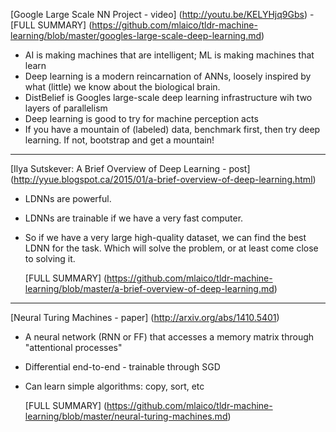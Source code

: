 [Google Large Scale NN Project - video] (http://youtu.be/KELYHjq9Gbs) - [FULL SUMMARY] (https://github.com/mlaico/tldr-machine-learning/blob/master/googles-large-scale-deep-learning.md)
 - AI is making machines that are intelligent; ML is making machines that learn
 - Deep learning is a modern reincarnation of ANNs, loosely inspired by what (little) we know about the biological brain.
 - DistBelief is Googles large-scale deep learning infrastructure wih two layers of parallelism
 - Deep learning is good to try for machine perception acts
 - If you have a mountain of (labeled) data, benchmark first, then try deep learning.  If not, bootstrap and get a mountain!
 

 
 ***
 
[Ilya Sutskever: A Brief Overview of Deep Learning - post] (http://yyue.blogspot.ca/2015/01/a-brief-overview-of-deep-learning.html)
 - LDNNs are powerful.
 - LDNNs are trainable if we have a very fast computer.
 - So if we have a very large high-quality dataset, we can find the best LDNN for the task. Which will solve the problem, or at least come close to solving it.
 
    [FULL SUMMARY] (https://github.com/mlaico/tldr-machine-learning/blob/master/a-brief-overview-of-deep-learning.md)
 
 ***

[Neural Turing Machines - paper] (http://arxiv.org/abs/1410.5401)
 - A neural network (RNN or FF) that accesses a memory matrix through "attentional processes"
 - Differential end-to-end - trainable through SGD
 - Can learn simple algorithms: copy, sort, etc
 
   [FULL SUMMARY] (https://github.com/mlaico/tldr-machine-learning/blob/master/neural-turing-machines.md)
